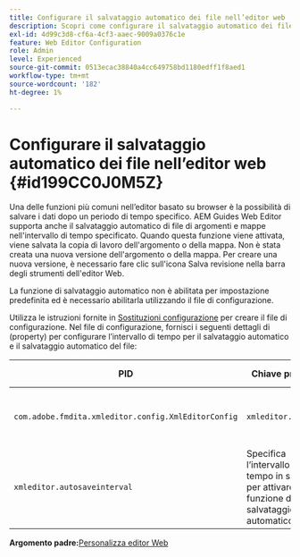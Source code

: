 ```yaml
---
title: Configurare il salvataggio automatico dei file nell’editor web
description: Scopri come configurare il salvataggio automatico dei file nell’editor web
exl-id: 4d99c3d8-cf6a-4cf3-aaec-9009a0376c1e
feature: Web Editor Configuration
role: Admin
level: Experienced
source-git-commit: 0513ecac38840a4cc649758bd1180edff1f8aed1
workflow-type: tm+mt
source-wordcount: '182'
ht-degree: 1%

---
```


# Configurare il salvataggio automatico dei file nell’editor web {#id199CC0J0M5Z}

Una delle funzioni più comuni nell’editor basato su browser è la possibilità di salvare i dati dopo un periodo di tempo specifico. AEM Guides Web Editor supporta anche il salvataggio automatico di file di argomenti e mappe nell&#39;intervallo di tempo specificato. Quando questa funzione viene attivata, viene salvata la copia di lavoro dell&#39;argomento o della mappa. Non è stata creata una nuova versione dell&#39;argomento o della mappa. Per creare una nuova versione, è necessario fare clic sull&#39;icona Salva revisione nella barra degli strumenti dell&#39;editor Web.

La funzione di salvataggio automatico non è abilitata per impostazione predefinita ed è necessario abilitarla utilizzando il file di configurazione.

Utilizza le istruzioni fornite in [Sostituzioni configurazione](download-install-additional-config-override.md#) per creare il file di configurazione. Nel file di configurazione, fornisci i seguenti dettagli di \(property\) per configurare l’intervallo di tempo per il salvataggio automatico e il salvataggio automatico del file:

| PID | Chiave proprietà | Valore proprietà |
|---|------------|--------------|
| `com.adobe.fmdita.xmleditor.config.XmlEditorConfig` | `xmleditor.autosave` | Booleano \(true/false\).<br> **Valore predefinito**: false |
| `xmleditor.autosaveinterval` | Specifica l’intervallo di tempo in secondi per attivare la funzione di salvataggio automatico. |

**Argomento padre:**&#x200B;[&#x200B; Personalizza editor Web](conf-web-editor.md)
